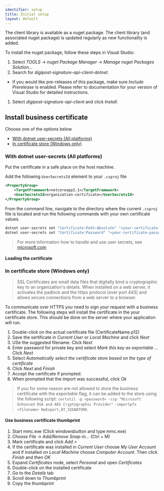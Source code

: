 ```yaml
---
identifier: setup
title: Initial setup
layout: default
---
```


The client library is available as a nuget package. The client library (and associated nuget package) is updated regularly as new functionality is added.


To install the nuget package, follow these steps in Visual Studio:

1. Select _TOOLS -> nuget Package Manager -> Manage nuget Packages Solution..._
1. Search for _digipost-signature-api-client-dotnet_.
* If you would like pre-releases of this package, make sure _Include Prerelease_ is enabled. Please refer to documentation for your version of Visual Studio for detailed instructions.
1. Select _digipost-signature-api-client_ and click _Install_.

## Install business certificate

Choose one of the options below
- [With dotnet user-secrets (All platforms)](#with-dotnet-user-secrets-all-platforms)
- [In certificate store (Windows only)](#in-certificate-store-windows-only)

### With dotnet user-secrets (All platforms)

Put the certificate in a safe place on the host machine.

Add the following `UserSecretsId` element to your `.csproj` file

```xml
<PropertyGroup>
    <TargetFramework>netcoreapp2.1</TargetFramework>
    <UserSecretsId>organization-certificate</UserSecretsId>
</PropertyGroup>
```

From the command line, navigate to the directory where the current `.csproj` file is located and run the following commands with your own certificate values.

```sh
dotnet user-secrets set "Certificate:Path:Absolute" "<your-certificate.p12>"
dotnet user-secrets set "Certificate:Password" "<your-certificate-password>"
```

> For more information how to handle and use user secrets, see [microsoft.com](https://docs.microsoft.com/en-us/aspnet/core/security/app-secrets?view=aspnetcore-2.1)

#### Loading the certificate

<TODO>

### In certificate store (Windows only)

<blockquote>SSL Certificates are small data files that digitally bind a cryptographic key to an organization's details. When installed on a web server, it activates the padlock and the https protocol (over port 443) and allows secure connections from a web server to a browser.</blockquote>

To communicate over HTTPS you need to sign your request with a business certificate. The following steps will install the certificate in the your certificate store. This should be done on the server where your application will run.

1.  Double-click on the actual certificate file (CertificateName.p12)
1.  Save the sertificate in _Current User_ or _Local Machine_ and click _Next_ 
1.  USe the suggested filename. Click _Next_
1.  Enter password for private key and select _Mark this key as exportable ..._ Click _Next_
1.  Select _Automatically select the certificate store based on the type of certificate_
1.  Click _Next_ and _Finish_
1.  Accept the certificate if prompted.
1.  When prompted that the import was successful, click _Ok_

> If you for some reason are not allowed to store the business certificate with the _exportable_ flag, it can be added to the store using the following script: `certutil -p <password> -csp "Microsoft Enhanced RSA and AES Cryptographic Provider"` 
`-importpfx <filename> NoExport,AT_SIGNATURE`. 


#### Use business certificate thumbprint

1. Start mmc.exe (Click windowsbutton and type mmc.exe)
1. _Choose File_ -> _Add/Remove Snap-in…_ (Ctrl + M)
1. Mark certificate and click _Add >_
1. If the certificate was installed in _Current User_ choose _My User Account_ and if installed on _Local Machine_ choose _Computer Account_. Then click _Finish_ and then _OK_
1. Expand _Certificates_ node, select _Personal_ and open _Certificates_
1. Double-click on the installed certificate
1. Go to the _Details_ tab
1. Scroll down to _Thumbprint_
1. Copy the thumbprint
